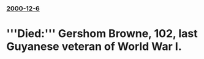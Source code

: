 ### [2000-12-6](/news/2000/12/6/index.md)

# '''Died:''' Gershom Browne, 102, last Guyanese veteran of World War I.



